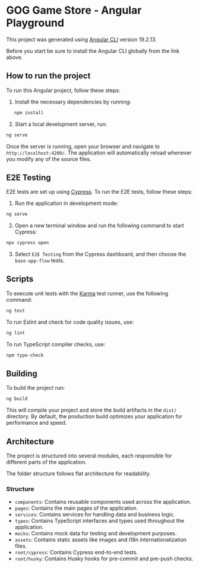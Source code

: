 # GOG Game Store - Angular Playground

This project was generated using [Angular CLI](https://github.com/angular/angular-cli) version 19.2.13. 

Before you start be sure to install the Angular CLI globally from the link above.
## How to run the project
To run this Angular project, follow these steps:

1. Install the necessary dependencies by running:

```bash
   npm install
 ```


2. Start a local development server, run:

```bash
ng serve
```

Once the server is running, open your browser and navigate to `http://localhost:4200/`. The application will automatically reload whenever you modify any of the source files.

## E2E Testing
E2E tests are set up using [Cypress](https://www.cypress.io/). To run the E2E tests, follow these steps:

1. Run the application in development mode:

```bash
ng serve
```
2. Open a new terminal window and run the following command to start Cypress:

```bash 
npx cypress open
```
3. Select `E2E Testing` from the Cypress dashboard, and then choose the `base-app-flow` tests.
## Scripts

To execute unit tests with the [Karma](https://karma-runner.github.io) test runner, use the following command:

```bash
ng test
```

To run Eslint and check for code quality issues, use:

```bash
ng lint
```

To run TypeScript compiler checks, use:

```bash
npm type-check
```

## Building

To build the project run:

```bash
ng build
```

This will compile your project and store the build artifacts in the `dist/` directory. By default, the production build optimizes your application for performance and speed.

## Architecture
The project is structured into several modules, each responsible for different parts of the application.

The folder structure follows flat architecture for readability.

### Structure
- `components`: Contains reusable components used across the application.
- `pages`: Contains the main pages of the application.
- `services`: Contains services for handling data and business logic.
- `types`: Contains TypeScript interfaces and types used throughout the application.
- `mocks`: Contains mock data for testing and development purposes.
- `assets`: Contains static assets like images and i18n internationalization files.
- `root/cypress`: Contains Cypress end-to-end tests.
- `root/husky`: Contains Husky hooks for pre-commit and pre-push checks.
